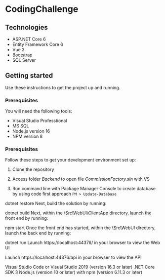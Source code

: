 # CodingChallenge
## Technologies
- ASP.NET Core 6
- Entity Framework Core 6
- Vue 3
- Bootstrap
- SQL Server
## Getting started
Use these instructions to get the project up and running.
### Prerequisites
You will need the following tools:
- Visual Studio Professtional
- MS SQL
- Node.js version 16
- NPM version 8
### Prerequisites
Follow these steps to get your development environment set up:

1. Clone the repository

2. Access folder *Backend* to open file *CommissionFactory.sln* with VS

3. Run command line with Package Manager Console to create database by using code first approach 
   `PM > Update-Database`

dotnet restore
Next, build the solution by running:

dotnet build
Next, within the \Src\WebUI\ClientApp directory, launch the front end by running:

npm start
Once the front end has started, within the \Src\WebUI directory, launch the back end by running:

dotnet run
Launch https://localhost:44376/ in your browser to view the Web UI

Launch https://localhost:44376/api in your browser to view the API



Visual Studio Code or Visual Studio 2019 (version 16.3 or later)
.NET Core SDK 3
Node.js (version 10 or later) with npm (version 6.11.3 or later)
